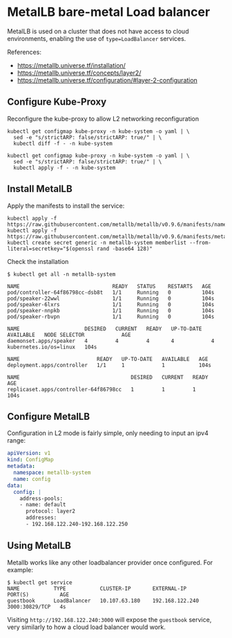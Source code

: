 # MetalLB bare-metal Load balancer

MetalLB is used on a cluster that does not have access to cloud environments, enabling the use of `type=LoadBalancer` services. 

References: 

* https://metallb.universe.tf/installation/
* https://metallb.universe.tf/concepts/layer2/
* https://metallb.universe.tf/configuration/#layer-2-configuration

## Configure Kube-Proxy

Reconfigure the kube-proxy to allow L2 networking reconfiguration

```
kubectl get configmap kube-proxy -n kube-system -o yaml | \
  sed -e "s/strictARP: false/strictARP: true/" | \
  kubectl diff -f - -n kube-system

kubectl get configmap kube-proxy -n kube-system -o yaml | \
  sed -e "s/strictARP: false/strictARP: true/" | \
  kubectl apply -f - -n kube-system
```
## Install MetalLB

Apply the manifests to install the service: 

    kubectl apply -f https://raw.githubusercontent.com/metallb/metallb/v0.9.6/manifests/namespace.yaml
    kubectl apply -f https://raw.githubusercontent.com/metallb/metallb/v0.9.6/manifests/metallb.yaml
    kubectl create secret generic -n metallb-system memberlist --from-literal=secretkey="$(openssl rand -base64 128)"

Check the installation

```
$ kubectl get all -n metallb-system

NAME                              READY   STATUS    RESTARTS   AGE
pod/controller-64f86798cc-dsb8t   1/1     Running   0          104s
pod/speaker-22wwl                 1/1     Running   0          104s
pod/speaker-6lxrs                 1/1     Running   0          104s
pod/speaker-nnpkb                 1/1     Running   0          104s
pod/speaker-rbvpn                 1/1     Running   0          104s

NAME                     DESIRED   CURRENT   READY   UP-TO-DATE   AVAILABLE   NODE SELECTOR            AGE
daemonset.apps/speaker   4         4         4       4            4           kubernetes.io/os=linux   104s

NAME                         READY   UP-TO-DATE   AVAILABLE   AGE
deployment.apps/controller   1/1     1            1           104s

NAME                                    DESIRED   CURRENT   READY   AGE
replicaset.apps/controller-64f86798cc   1         1         1       104s
```

## Configure MetalLB

Configuration in L2 mode is fairly simple, only needing to input an ipv4 range: 

```yaml
apiVersion: v1
kind: ConfigMap
metadata:
  namespace: metallb-system
  name: config
data:
  config: |
    address-pools:
    - name: default
      protocol: layer2
      addresses:
      - 192.168.122.240-192.168.122.250
```

## Using MetalLB

Metallb works like any other loadbalancer provider once configured. For example: 

```
$ kubectl get service
NAME           TYPE           CLUSTER-IP       EXTERNAL-IP       PORT(S)          AGE
guestbook      LoadBalancer   10.107.63.180    192.168.122.240   3000:30829/TCP   4s
```

Visiting `http://192.168.122.240:3000` will expose the `guestbook` service, very similarly to how a cloud load balancer would work. 

